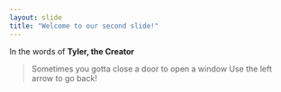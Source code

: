```yaml
---
layout: slide
title: "Welcome to our second slide!"
---
```

In the words of **Tyler, the Creator**
>Sometimes you gotta close a door
>to open a window
Use the left arrow to go back!
